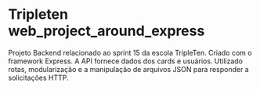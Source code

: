 # Tripleten web_project_around_express
Projeto Backend relacionado ao sprint 15 da escola TripleTen.
Criado com o framework Express.
A API fornece dados dos cards e usuários.
Utilizado rotas, modularização e a manipulação de arquivos JSON para responder a solicitações HTTP.

